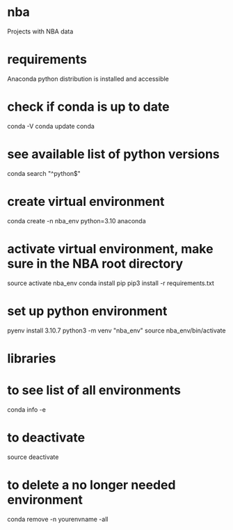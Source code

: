 # nba
Projects with NBA data

# requirements
Anaconda python distribution is installed and accessible

# check if conda is up to date
conda -V
conda update conda

# see available list of python versions
conda search "^python$"

# create virtual environment
conda create -n nba_env python=3.10 anaconda

# activate virtual environment, make sure in the NBA root directory
source activate nba_env
conda install pip
pip3 install -r requirements.txt




# set up python environment
pyenv install 3.10.7
python3 -m venv "nba_env"
source nba_env/bin/activate



# libraries






# to see list of all environments
conda info -e
# to deactivate
source deactivate
# to delete a no longer needed environment
conda remove -n yourenvname -all